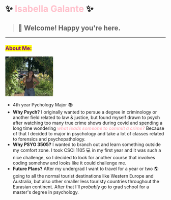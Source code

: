# ✨ <span style=" color:pink">Isabella Galante</span> ✨
> ## :wave: Welcome! Happy you're here. 
--- 
### **<mark><span style="color:purple">About Me:</span></mark>**

<img src="Picture.png" alt="Me!" width="150"/>

- 4th year Pychology Major 📚
- **Why Psych?** I originally wanted to persue a degree in criminology or another field related to law & justice, but found myself drawn to psych after watching too many true crime shows during covid and spending a long time wondering ***<span style="color:pink">what leads someone to commit a crime?</span>*** Because of that I decided to major in psychology and take a lot of classes related to forensics and psychopathology. 
- **Why PSYO 3505?** I wanted to branch out and learn something outside my comfort zone. I took CSCI 1105 💻 in my first year and it was such a nice challenge, so I decided to look for another course that involves coding somehow and looks like it could challenge me. 
- **Future Plans?** After my undergrad I want to travel for a year or two 🌎 going to all the normal tourist destinations like Western Europe and Australia, but also other smaller less touristy countries throughout the Eurasian continent. After that I'll *probably* go to grad school for a master's degree in psychology. 
